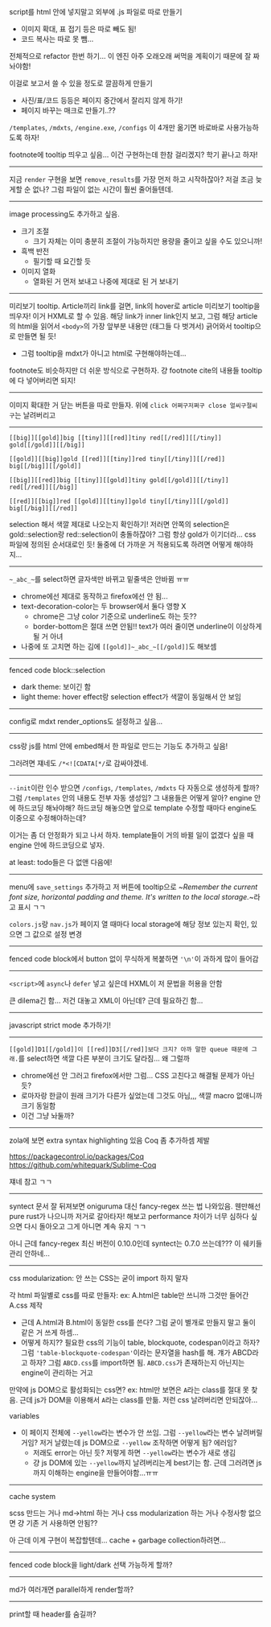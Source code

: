 script를 html 안에 넣지말고 외부에 .js 파일로 따로 만들기
- 이미지 확대, 표 접기 등은 따로 빼도 됨!
- 코드 복사는 따로 못 뺌...

전체적으로 refactor 한번 하기... 이 엔진 아주 오래오래 써먹을 계획이기 때문에 잘 짜놔야함!

이걸로 보고서 쓸 수 있을 정도로 깔끔하게 만들기
- 사진/표/코드 등등은 페이지 중간에서 잘리지 않게 하기!
- 페이지 바꾸는 매크로 만들기..??

`/templates`, `/mdxts`, `/engine.exe`, `/configs` 이 4개만 옮기면 바로바로 사용가능하도록 하자!

footnote에 tooltip 띄우고 싶음... 이건 구현하는데 한참 걸리겠지? 학기 끝나고 하자!

---

지금 `render` 구현을 보면 `remove_results`를 가장 먼저 하고 시작하잖아? 저걸 조금 늦게할 순 없나? 그럼 파일이 없는 시간이 훨씬 줄어들텐데.

---

image processing도 추가하고 싶음.

- 크기 조절
  - 크기 자체는 이미 충분히 조절이 가능하지만 용량을 줄이고 싶을 수도 있으니까!
- 흑백 반전
  - 필기할 때 요긴할 듯
- 이미지 열화
  - 열화된 거 먼저 보내고 나중에 제대로 된 거 보내기

---

미리보기 tooltip. Article끼리 link를 걸면, link의 hover로 article 미리보기 tooltip을 띄우자! 이거 HXML로 할 수 있음. 해당 link가 inner link인지 보고, 그럼 해당 article의 html을 읽어서 `<body>`의 가장 앞부분 내용만 (태그들 다 벗겨서) 긁어와서 tooltip으로 만들면 될 듯!
- 그럼 tooltip을 mdxt가 아니고 html로 구현해야하는데...

footnote도 비슷하지만 더 쉬운 방식으로 구현하자. 걍 footnote cite의 내용들 tooltip에 다 넣어버리면 되지!

---

이미지 확대한 거 닫는 버튼을 따로 만들자. 위에 `click 어쩌구저쩌구 close 얼씨구절씨구`는 날려버리고

---

```
[[big]][[gold]]big [[tiny]][[red]]tiny red[[/red]][[/tiny]] gold[[/gold]][[/big]]

[[gold]][[big]]gold [[red]][[tiny]]red tiny[[/tiny]][[/red]] big[[/big]][[/gold]]

[[big]][[red]]big [[tiny]][[gold]]tiny gold[[/gold]][[/tiny]] red[[/red]][[/big]]

[[red]][[big]]red [[gold]][[tiny]]gold tiny[[/tiny]][[/gold]] big[[/big]][[/red]]
```

selection 해서 색깔 제대로 나오는지 확인하기! 저러면 안쪽의 selection은 gold::selection랑 red::selection이 충돌하잖아? 그럼 항상 gold가 이기더라... css 파일에 정의된 순서대로인 듯! 둘중에 더 가까운 거 적용되도록 하려면 어떻게 해야하지...

---

`~_abc_~`를 select하면 글자색만 바뀌고 밑줄색은 안바뀜 ㅠㅠ
- chrome에선 제대로 동작하고 firefox에선 안 됨...
- text-decoration-color는 두 browser에서 둘다 영향 X
  - chrome은 그냥 color 기준으로 underline도 하는 듯??
  - border-bottom은 절대 쓰면 안됨!! text가 여러 줄이면 underline이 이상하게 될 거 아녀
- 나중에 또 고치면 하는 김에 `[[gold]]~_abc_~[[/gold]]`도 해보셈

---

fenced code block::selection

- dark theme: 보이긴 함
- light theme: hover effect랑 selection effect가 색깔이 동일해서 안 보임

---

config로 mdxt render_options도 설정하고 싶음...

---

css랑 js를 html 안에 embed해서 한 파일로 만드는 기능도 추가하고 싶음!

그러려면 쟤네도 `/*<![CDATA[*/`로 감싸야겠네.

---

`--init`이란 인수 받으면 `/configs`, `/templates`, `/mdxts` 다 자동으로 생성하게 할까? 그럼 `/templates` 안의 내용도 전부 자동 생성임? 그 내용들은 어떻게 알아? engine 안에 하드코딩 해놔야해? 하드코딩 해놓으면 앞으로 template 수정할 때마다 engine도 이중으로 수정해야하는데?

이거는 좀 더 안정화가 되고 나서 하자. template들이 거의 바뀔 일이 없겠다 싶을 때 engine 안에 하드코딩으로 넣자.

at least: todo들은 다 없앤 다음에!

---

menu에 `save_settings` 추가하고 저 버튼에 tooltip으로 ~_Remember the current font size, horizontal padding and theme. It's written to the local storage._~라고 표시 ㄱㄱ

`colors.js`랑 `nav.js`가 페이지 열 때마다 local storage에 해당 정보 있는지 확인, 있으면 그 값으로 설정 변경

---

fenced code block에서 button 없이 무식하게 복붙하면 `'\n'`이 과하게 많이 들어감

---

`<script>`에 `async`나 `defer` 넣고 싶은데 HXML이 저 문법을 허용을 안함

큰 dilema긴 함... 저건 대놓고 XML이 아닌데? 근데 필요하긴 함...

---

javascript strict mode 추가하기!

---

`[[gold]]D1[[/gold]]이 [[red]]D3[[/red]]보다 크지? 아까 말한 queue 때문에 그래.`를 select하면 색깔 다른 부분이 크기도 달라짐... 왜 그럴까
- chrome에선 안 그러고 firefox에서만 그럼... CSS 고친다고 해결될 문제가 아닌 듯?
- 로마자랑 한글이 원래 크기가 다른가 싶었는데 그것도 아님,,, 색깔 macro 없애니까 크기 동일함
- 이건 그냥 놔둘까?

---

zola에 보면 extra syntax highlighting 있음 Coq 좀 추가하셈 제발

https://packagecontrol.io/packages/Coq
https://github.com/whitequark/Sublime-Coq

쟤네 참고 ㄱㄱ

---

syntect 문서 잘 뒤져보면 oniguruma 대신 fancy-regex 쓰는 법 나와있음. 웬만해선 pure rust가 나으니까 저거로 갈아타자! 해보고 performance 차이가 너무 심하다 싶으면 다시 돌아오고 그게 아니면 계속 유지 ㄱㄱ

아니 근데 fancy-regex 최신 버전이 0.10.0인데 syntect는 0.7.0 쓰는데??? 이 쉐키들 관리 안하네...

---

css modularization: 안 쓰는 CSS는 굳이 import 하지 말자

각 html 파일별로 css를 따로 만들자: ex: A.html은 table만 쓰니까 그것만 들어간 A.css 제작
- 근데 A.html과 B.html이 동일한 css를 쓴다? 그럼 굳이 별개로 만들지 말고 둘이 같은 거 쓰게 하셈...
- 어떻게 하지?? 필요한 css의 기능이 table, blockquote, codespan이라고 하자? 그럼 `'table-blockquote-codespan'`이라는 문자열을 hash를 해. 걔가 ABCD라고 하자? 그럼 `ABCD.css`를 import하면 됨. `ABCD.css`가 존재하는지 아닌지는 engine이 관리하는 거고

만약에 js DOM으로 활성화되는 css면? ex: html만 보면은 `A`라는 class를 절대 못 찾음. 근데 js가 DOM을 이용해서 `A`라는 class를 만듦. 저런 css 날려버리면 안되잖아...

variables
- 이 페이지 전체에 `--yellow`라는 변수가 안 쓰임. 그럼 `--yellow`라는 변수 날려버릴 거임? 저거 날렸는데 js DOM으로 `--yellow` 조작하면 어떻게 됨? 에러임?
  - 저래도 error는 아닌 듯? 저렇게 하면 `--yellow`라는 변수가 새로 생김
  - 걍 js DOM에 있는 `--yellow`까지 날려버리는게 best기는 함. 근데 그러려면 js까지 이해하는 engine을 만들어야함...ㅠㅠ

---

cache system

scss 만드는 거나 md->html 하는 거나 css modularization 하는 거나 수정사항 없으면 걍 기존 거 사용하면 안됨??

아 근데 이게 구현이 복잡할텐데... cache + garbage collection하려면...

---

fenced code block을 light/dark 선택 가능하게 할까?

---

md가 여러개면 parallel하게 render할까?

---

print할 때 header를 숨길까?